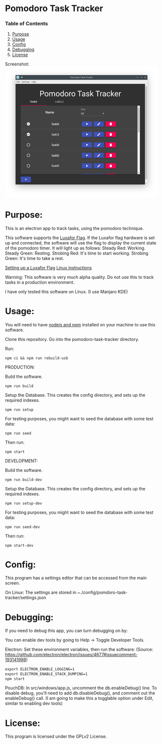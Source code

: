 # Pomodoro Task Tracker

### Table of Contents

1. [Purpose](https://gitlab.com/jeremymreed/pomodoro-task-tracker#purpose)
2. [Usage](https://gitlab.com/jeremymreed/pomodoro-task-tracker#usage)
3. [Config](https://gitlab.com/jeremymreed/pomodoro-task-tracker#license)
4. [Debugging](https://gitlab.com/jeremymreed/pomodoro-task-tracker#debugging)
5. [License](https://gitlab.com/jeremymreed/pomodoro-task-tracker#license)

Screenshot:
[![pomdoro-task-tracker-screenshot](images/task-list-with-task-done.png "Completed Task")](https://gitlab.com/jeremymreed/pomodoro-task-tracker/-/blob/master/images/task-list-with-task-done.png)

# Purpose:

This is an electron app to track tasks, using the pomodoro technique.

This software supports the [Luxafor Flag](https://luxafor.com). If the Luxafor flag hardware is set up and connected,
the software will use the flag to display the current state of the pomodoro timer.
It will light up as follows:
Steady Red: Working.
Steady Green: Resting.
Strobing Red: It's time to start working.
Strobing Green: It's time to take a rest.

[Setting up a Luxafor Flag](https://luxafor.helpscoutdocs.com/article/6-luxafor-flag-set-up-and-use)
[Linux instructions](https://github.com/jonathonball/fabufor)

Warning: This software is very much alpha quality. Do not use this to track tasks in a production environment.

I have only tested this software on Linux. (I use Manjaro KDE)

# Usage:

You will need to have [nodejs and npm](https://nodejs.org/en/) installed on your machine to use this software.

Clone this repository. Go into the pomodoro-task-tracker directory.

Run:

```
npm ci && npm run rebuild-usb
```

PRODUCTION:

Build the software.

```
npm run build
```

Setup the Database.  This creates the config directory, and sets up the required indexes.

```
npm run setup
```

For testing purposes, you might want to seed the database with some test data:

```
npm run seed
```

Then run:

```
npm start
```

DEVELOPMENT:

Build the software.

```
npm run build-dev
```

Setup the Database.  This creates the config directory, and sets up the required indexes.

```
npm run setup-dev
```

For testing purposes, you might want to seed the database with some test data:

```
npm run seed-dev
```

Then run:

```
npm start-dev
```

# Config:

This program has a settings editor that can be accessed from the main screen.

On Linux: The settings are stored in ~./config/pomdoro-task-tracker/settings.json

# Debugging:

If you need to debug this app, you can turn debugging on by:

You can enable dev tools by going to Help -> Toggle Developer Tools.

Electron:
Set these environment variables, then run the software: (Source: https://github.com/electron/electron/issues/4677#issuecomment-193141998)

```
export ELECTRON_ENABLE_LOGGING=1
export ELECTRON_ENABLE_STACK_DUMPING=1
npm start
```

PouchDB:
In src/windows/app.js, uncomment the db.enableDebug() line.
To disable debug, you'll need to add db.disableDebug(), and comment out the enableDebug() call.
(I am going to make this a togglable option under Edit, similar to enabling dev tools)

# License:

This program is licensed under the GPLv2 License.
